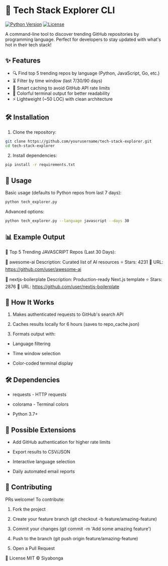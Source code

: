 # 🌟 Tech Stack Explorer CLI

[![Python Version](https://img.shields.io/badge/python-3.7%2B-blue)](https://www.python.org/)
[![License](https://img.shields.io/badge/license-MIT-green)](LICENSE)

A command-line tool to discover trending GitHub repositories by programming language. Perfect for developers to stay updated with what's hot in their tech stack!


## ✨ Features

- 🔍 Find top 5 trending repos by language (Python, JavaScript, Go, etc.)
- ⏳ Filter by time window (last 7/30/90 days)
- 💾 Smart caching to avoid GitHub API rate limits
- 🎨 Colorful terminal output for better readability
- ⚡ Lightweight (~50 LOC) with clean architecture

## 🛠 Installation

1. Clone the repository:
```bash
git clone https://github.com/yourusername/tech-stack-explorer.git
cd tech-stack-explorer
```
2. Install dependencies:
```bash
pip install -r requirements.txt
```

 ## 🚀 Usage
Basic usage (defaults to Python repos from last 7 days):
```bash
python tech_explorer.py
```
Advanced options:
```bash
python tech_explorer.py --language javascript --days 30
```
## 📊 Example Output
🌟 Top 5 Trending JAVASCRIPT Repos (Last 30 Days):

📌 awesome-ai
   Description: Curated list of AI resources
   ⭐ Stars: 4231
   🔗 URL: https://github.com/user/awesome-ai

📌 nextjs-boilerplate
   Description: Production-ready Next.js template
   ⭐ Stars: 2876
   🔗 URL: https://github.com/user/nextjs-boilerplate

## 🧠 How It Works
1. Makes authenticated requests to GitHub's search API

2. Caches results locally for 6 hours (saves to repo_cache.json)

3. Formats output with:

- Language filtering

- Time window selection

- Color-coded terminal display   

## 🛠️ Dependencies
- requests - HTTP requests

- colorama - Terminal colors

- Python 3.7+

## 🔧 Possible Extensions
- Add GitHub authentication for higher rate limits

- Export results to CSV/JSON

- Interactive language selection

- Daily automated email reports

## 🤝 Contributing
PRs welcome! To contribute:

1. Fork the project

2. Create your feature branch (git checkout -b feature/amazing-feature)

3. Commit your changes (git commit -m 'Add some amazing feature')

4. Push to the branch (git push origin feature/amazing-feature)

5. Open a Pull Request

📜 License
MIT © Siyabonga